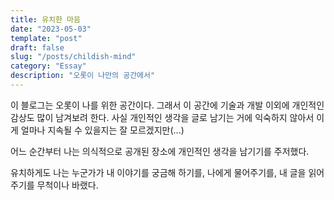 ```yaml
---
title: 유치한 마음
date: "2023-05-03"
template: "post"
draft: false
slug: "/posts/childish-mind"
category: "Essay"
description: "오롯이 나만의 공간에서"
---
```


이 블로그는 오롯이 나를 위한 공간이다. 그래서 이 공간에 기술과 개발 이외에 개인적인 감상도 많이 남겨보려 한다. 사실 개인적인 생각을 글로 남기는 거에 익숙하지 않아서 이게 얼마나 지속될 수 있을지는 잘 모르겠지만(...)

어느 순간부터 나는 의식적으로 공개된 장소에 개인적인 생각을 남기기를 주저했다. 

유치하게도 나는 누군가가 내 이야기를 궁금해 하기를, 나에게 물어주기를, 내 글을 읽어 주기를 무척이나 바랬다.